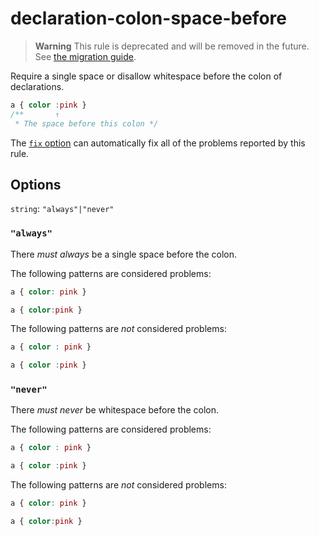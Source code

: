 # declaration-colon-space-before

> **Warning** This rule is deprecated and will be removed in the future. See [the migration guide](https://github.com/stylelint/stylelint/tree/15.10.2/docsmigration-guideto-15.md).

Require a single space or disallow whitespace before the colon of declarations.

<!-- prettier-ignore -->
```css
a { color :pink }
/**       ↑
 * The space before this colon */
```

The [`fix` option](https://github.com/stylelint/stylelint/tree/15.10.2/docsuser-guideoptions.md#fix) can automatically fix all of the problems reported by this rule.

## Options

`string`: `"always"|"never"`

### `"always"`

There _must always_ be a single space before the colon.

The following patterns are considered problems:

<!-- prettier-ignore -->
```css
a { color: pink }
```

<!-- prettier-ignore -->
```css
a { color:pink }
```

The following patterns are _not_ considered problems:

<!-- prettier-ignore -->
```css
a { color : pink }
```

<!-- prettier-ignore -->
```css
a { color :pink }
```

### `"never"`

There _must never_ be whitespace before the colon.

The following patterns are considered problems:

<!-- prettier-ignore -->
```css
a { color : pink }
```

<!-- prettier-ignore -->
```css
a { color :pink }
```

The following patterns are _not_ considered problems:

<!-- prettier-ignore -->
```css
a { color: pink }
```

<!-- prettier-ignore -->
```css
a { color:pink }
```
